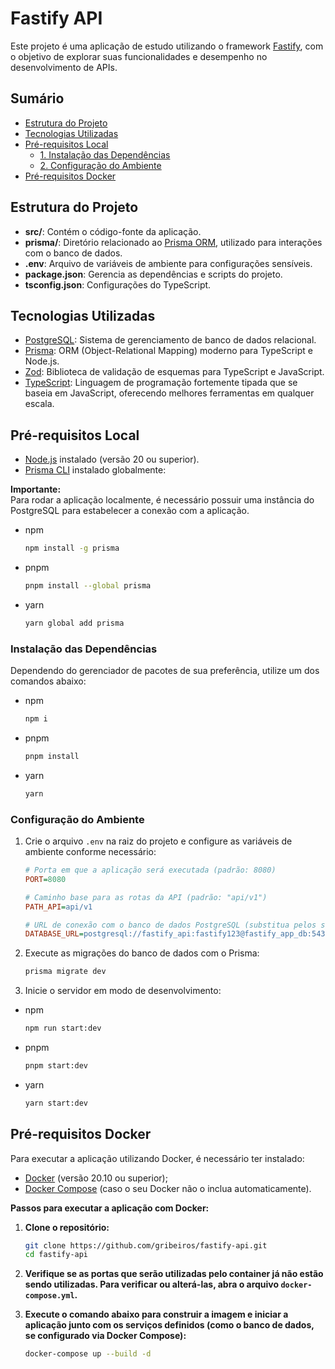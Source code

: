 # Fastify API

Este projeto é uma aplicação de estudo utilizando o framework [Fastify](https://www.fastify.io/), com o objetivo de explorar suas funcionalidades e desempenho no desenvolvimento de APIs.

## Sumário

- [Estrutura do Projeto](#estrutura-do-projeto)
- [Tecnologias Utilizadas](#tecnologias-utilizadas)
- [Pré-requisitos Local](#pré-requisitos-local)
  - [1. Instalação das Dependências](#instalação-das-dependências)
  - [2. Configuração do Ambiente](#configuração-do-ambiente)
- [Pré-requisitos Docker](#pré-requisitos-docker)

## Estrutura do Projeto

- **src/**: Contém o código-fonte da aplicação.
- **prisma/**: Diretório relacionado ao [Prisma ORM](https://www.prisma.io/), utilizado para interações com o banco de dados.
- **.env**: Arquivo de variáveis de ambiente para configurações sensíveis.
- **package.json**: Gerencia as dependências e scripts do projeto.
- **tsconfig.json**: Configurações do TypeScript.

## Tecnologias Utilizadas

- [PostgreSQL](https://www.postgresql.org/): Sistema de gerenciamento de banco de dados relacional.
- [Prisma](https://www.prisma.io/): ORM (Object-Relational Mapping) moderno para TypeScript e Node.js.
- [Zod](https://zod.dev/): Biblioteca de validação de esquemas para TypeScript e JavaScript.
- [TypeScript](https://www.typescriptlang.org/): Linguagem de programação fortemente tipada que se baseia em JavaScript, oferecendo melhores ferramentas em qualquer escala.

## Pré-requisitos Local

- [Node.js](https://nodejs.org/) instalado (versão 20 ou superior).
- [Prisma CLI](https://www.prisma.io/docs/concepts/components/prisma-cli) instalado globalmente:

**Importante:**  
Para rodar a aplicação localmente, é necessário possuir uma instância do PostgreSQL para estabelecer a conexão com a aplicação.

- npm
  ```bash
  npm install -g prisma
- pnpm 
    ```bash
    pnpm install --global prisma
- yarn 
    ```bash
    yarn global add prisma
### Instalação das Dependências
Dependendo do gerenciador de pacotes de sua preferência, utilize um dos comandos abaixo:

- npm
    ```bash
    npm i
- pnpm 
    ```bash
    pnpm install
- yarn 
    ```bash
    yarn
### Configuração do Ambiente
1. Crie o arquivo `.env` na raiz do projeto e configure as variáveis de ambiente conforme necessário:

    ```ini
    # Porta em que a aplicação será executada (padrão: 8080)
    PORT=8080

    # Caminho base para as rotas da API (padrão: "api/v1")
    PATH_API=api/v1

    # URL de conexão com o banco de dados PostgreSQL (substitua pelos seus dados)
    DATABASE_URL=postgresql://fastify_api:fastify123@fastify_app_db:5432/mydb?schema=fastify_api
    ```
2. Execute as migrações do banco de dados com o Prisma:
   
    ```bash
    prisma migrate dev
3. Inicie o servidor em modo de desenvolvimento:

- npm
    ```bash
    npm run start:dev
- pnpm 
    ```bash
    pnpm start:dev
- yarn 
    ```bash
    yarn start:dev
## Pré-requisitos Docker

Para executar a aplicação utilizando Docker, é necessário ter instalado:

- [Docker](https://www.docker.com/get-started) (versão 20.10 ou superior);
- [Docker Compose](https://docs.docker.com/compose/) (caso o seu Docker não o inclua automaticamente).

**Passos para executar a aplicação com Docker:**

1. **Clone o repositório:**

   ```bash
   git clone https://github.com/gribeiros/fastify-api.git
   cd fastify-api

2. **Verifique se as portas que serão utilizadas pelo container já não estão sendo utilizadas. Para verificar ou alterá-las, abra o arquivo `docker-compose.yml`.**

3. **Execute o comando abaixo para construir a imagem e iniciar a aplicação junto com os serviços definidos (como o banco de dados, se configurado via Docker Compose):**
    ```bash
    docker-compose up --build -d